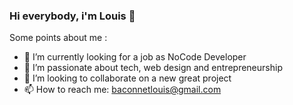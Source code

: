 ### Hi everybody, i'm Louis 👋

Some points about me :

- 🔭 I’m currently looking for a job as NoCode Developer
- 🌱 I’m passionate about tech, web design and entrepreneurship
- 👯 I’m looking to collaborate on a new great project
- 📫 How to reach me: baconnetlouis@gmail.com


